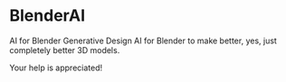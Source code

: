 # BlenderAI
AI for Blender
Generative Design AI for Blender to make better, yes, just completely better 3D models.

Your help is appreciated!
